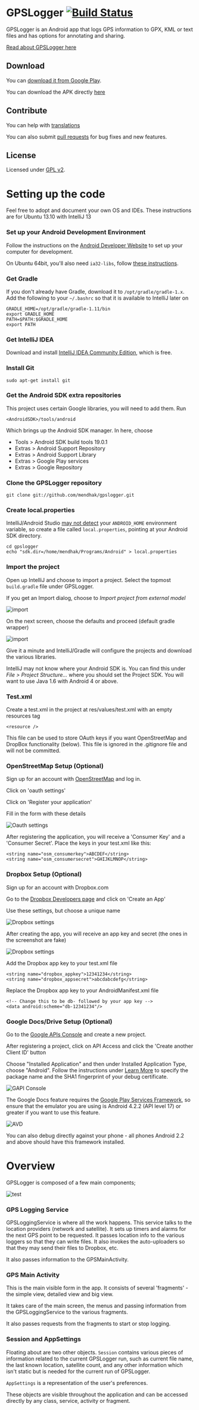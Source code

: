 GPSLogger [![Build Status](https://travis-ci.org/mendhak/gpslogger.svg?branch=master)](https://travis-ci.org/mendhak/gpslogger)
=========

GPSLogger is an Android app that logs GPS information to GPX, KML or text files and has options for annotating and sharing.

[Read about GPSLogger here](http://mendhak.github.com/gpslogger/)

## Download

You can [download it from Google Play](https://play.google.com/store/apps/details?id=com.mendhak.gpslogger).

You can download the APK directly [here](https://sourceforge.net/projects/gfadownload/files/)

## Contribute

You can help with [translations](http://crowdin.net/project/gpslogger-for-android)

You can also submit [pull requests](https://help.github.com/articles/using-pull-requests) for bug fixes and new features.


## License

Licensed under [GPL v2](http://www.gnu.org/licenses/gpl-2.0.html).





Setting up the code
=========


Feel free to adopt and document your own OS and IDEs.  These instructions are for Ubuntu 13.10 with IntelliJ 13

### Set up your Android Development Environment

Follow the instructions on the [Android Developer Website](http://developer.android.com/sdk/installing/index.html) to set up your computer for development.

On Ubuntu 64bit, you'll also need `ia32-libs`, follow [these instructions](http://stackoverflow.com/a/21956268/974369).

### Get Gradle

If you don't already have Gradle, download it to `/opt/gradle/gradle-1.x`.  Add the following to your `~/.bashrc` so that it is available to IntelliJ later on

    GRADLE_HOME=/opt/gradle/gradle-1.11/bin
    export GRADLE_HOME
    PATH=$PATH:$GRADLE_HOME
    export PATH


### Get IntelliJ IDEA

Download and install [IntelliJ IDEA Community Edition](http://www.jetbrains.com/idea/download/index.html), which is free.

### Install Git

    sudo apt-get install git

### Get the Android SDK extra repositories

This project uses certain Google libraries, you will need to add them. Run

    <AndroidSDK>/tools/android

Which brings up the Android SDK manager.  In here, choose

*  Tools > Android SDK build tools 19.0.1
*  Extras > Android Support Repository
*  Extras > Android Support Library
*  Extras > Google Play services
*  Extras > Google Repository

### Clone the GPSLogger repository

    git clone git://github.com/mendhak/gpslogger.git


### Create local.properties

IntelliJ/Android Studio [may not detect](http://stackoverflow.com/questions/19794200/gradle-android-and-the-android-home-sdk-location) your `ANDROID_HOME` environment variable, so create a file called `local.properties`, pointing at your Android SDK directory.

    cd gpslogger
    echo "sdk.dir=/home/mendhak/Programs/Android" > local.properties

### Import the project

Open up IntelliJ and choose to import a project.  Select the topmost `build.gradle` file under GPSLogger.

If you get an Import dialog, choose to *Import project from external model*

![import](https://farm3.staticflickr.com/2808/13543335914_3b709dca56_o.png)

On the next screen, choose the defaults and proceed (default gradle wrapper)

![import](https://farm3.staticflickr.com/2861/13543635053_042a02c11d_b.jpg)

Give it a minute and IntelliJ/Gradle will configure the projects and download the various libraries.

IntelliJ may not know where your Android SDK is.  You can find this under *File > Project Structure...* where you should set the Project SDK.  You will want to use Java 1.6 with Android 4 or above.


### Test.xml

Create a test.xml in the project at res/values/test.xml with an empty resources tag

    <resource />

This file can be used to store OAuth keys if you want OpenStreetMap and DropBox functionality (below).  This file is ignored in the .gitignore file and will not be committed.

### OpenStreetMap Setup (Optional)

Sign up for an account with [OpenStreetMap](http://openstreetmap.org) and log in.

Click on 'oauth settings'

Click on 'Register your application'

Fill in the form with these details

![Oauth settings](http://farm9.staticflickr.com/8147/7645348952_f2834d18e9_o.png)

After registering the application, you will receive a 'Consumer Key' and a 'Consumer Secret'.  Place the keys in your test.xml like this:

    <string name="osm_consumerkey">ABCDEF</string>
    <string name="osm_consumersecret">GHIJKLMNOP</string>


### Dropbox Setup (Optional)

Sign up for an account with Dropbox.com

Go to the [Dropbox Developers page](https://www.dropbox.com/developers/apps) and click on 'Create an App'

Use these settings, but choose a unique name

![Dropbox settings](http://farm8.staticflickr.com/7139/7645470952_5c75ac3ac2_o.png)

After creating the app, you will receive an app key and secret (the ones in the screenshot are fake)

![Dropbox settings](http://farm8.staticflickr.com/7267/7645470752_ae9a7e4ed2_o.png)

Add the Dropbox app key to your test.xml file


    <string name="dropbox_appkey">12341234</string>
    <string name="dropbox_appsecret">abcdabcdefg</string>


Replace the Dropbox app key to your AndroidManifest.xml file

    <!-- Change this to be db- followed by your app key -->
    <data android:scheme="db-12341234"/>

### Google Docs/Drive Setup (Optional)

Go to the [Google APIs Console](https://code.google.com/apis/console/) and create a new project.

After registering a project, click on API Access and click the 'Create another Client ID' button

Choose "Installed Application" and then under Installed Application Type, choose "Android".  Follow the instructions under
[Learn More](https://developers.google.com/console/help/#installed_applications) to specify the package name and
the SHA1 fingerprint of your debug certificate.

![GAPI Console](http://farm3.staticflickr.com/2866/9113223789_222f62a51a_c.jpg)

The Google Docs feature requires the [Google Play Services Framework](http://developer.android.com/google/play-services/index.html),
so ensure that the emulator you are using is Android 4.2.2 (API level 17) or greater if you want to use this feature.

![AVD](http://farm6.staticflickr.com/5322/9113255381_9fba026576_o.png)

You can also debug directly against your phone - all phones Android 2.2 and above should have this framework installed.


Overview
======

GPSLogger is composed of a few main components;

![test](https://drive.google.com/uc?export=view&id=0B6IOK82n4BkAankxcFJmYk90Y0U)


### GPS Logging Service

GPSLoggingService is where all the work happens.  This service talks to the location providers (network and satellite).
It sets up timers and alarms for the next GPS point to be requested.  It passes location info to the various loggers
so that they can write files.  It also invokes the auto-uploaders so that they may send their files to Dropbox, etc.

It also passes information to the GPSMainActivity.

### GPS Main Activity

This is the main visible form in the app.   It consists of several 'fragments' - the simple view, detailed view and big view.

It takes care of the main screen, the menus and passing information from the GPSLoggingService to the various fragments.

It also passes requests from the fragments to start or stop logging.

### Session and AppSettings

Floating about are two other objects.  `Session` contains various pieces of information related to the current GPSLogger run,
such as current file name, the last known location, satellite count, and any other information which isn't static but is
needed for the current run of GPSLogger.

`AppSettings` is a representation of the user's preferences.

These objects are visible throughout the application and can be accessed directly by any class, service, activity or fragment.